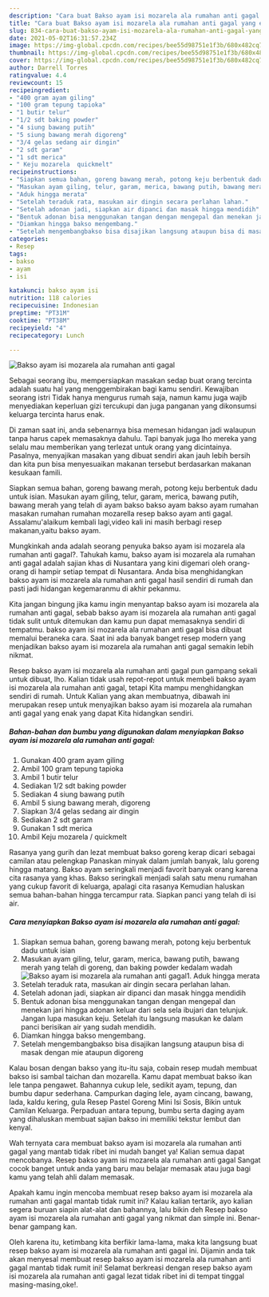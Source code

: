 ```yaml
---
description: "Cara buat Bakso ayam isi mozarela ala rumahan anti gagal yang enak dan Mudah Dibuat"
title: "Cara buat Bakso ayam isi mozarela ala rumahan anti gagal yang enak dan Mudah Dibuat"
slug: 834-cara-buat-bakso-ayam-isi-mozarela-ala-rumahan-anti-gagal-yang-enak-dan-mudah-dibuat
date: 2021-05-02T16:31:57.234Z
image: https://img-global.cpcdn.com/recipes/bee55d98751e1f3b/680x482cq70/bakso-ayam-isi-mozarela-ala-rumahan-anti-gagal-foto-resep-utama.jpg
thumbnail: https://img-global.cpcdn.com/recipes/bee55d98751e1f3b/680x482cq70/bakso-ayam-isi-mozarela-ala-rumahan-anti-gagal-foto-resep-utama.jpg
cover: https://img-global.cpcdn.com/recipes/bee55d98751e1f3b/680x482cq70/bakso-ayam-isi-mozarela-ala-rumahan-anti-gagal-foto-resep-utama.jpg
author: Darrell Torres
ratingvalue: 4.4
reviewcount: 15
recipeingredient:
- "400 gram ayam giling"
- "100 gram tepung tapioka"
- "1 butir telur"
- "1/2 sdt baking powder"
- "4 siung bawang putih"
- "5 siung bawang merah digoreng"
- "3/4 gelas sedang air dingin"
- "2 sdt garam"
- "1 sdt merica"
- " Keju mozarela  quickmelt"
recipeinstructions:
- "Siapkan semua bahan, goreng bawang merah, potong keju berbentuk dadu untuk isian"
- "Masukan ayam giling, telur, garam, merica, bawang putih, bawang merah yang telah di goreng, dan baking powder kedalam wadah"
- "Aduk hingga merata"
- "Setelah teraduk rata, masukan air dingin secara perlahan lahan."
- "Setelah adonan jadi, siapkan air dipanci dan masak hingga mendidih"
- "Bentuk adonan bisa menggunakan tangan dengan mengepal dan menekan jari hingga adonan keluar dari sela sela ibujari dan telunjuk. Jangan lupa masukan keju. Setelah itu langsung masukan ke dalam panci berisikan air yang sudah mendidih."
- "Diamkan hingga bakso mengembang."
- "Setelah mengembangbakso bisa disajikan langsung ataupun bisa di masak dengan mie ataupun digoreng"
categories:
- Resep
tags:
- bakso
- ayam
- isi

katakunci: bakso ayam isi 
nutrition: 118 calories
recipecuisine: Indonesian
preptime: "PT31M"
cooktime: "PT38M"
recipeyield: "4"
recipecategory: Lunch

---
```



![Bakso ayam isi mozarela ala rumahan anti gagal](https://img-global.cpcdn.com/recipes/bee55d98751e1f3b/680x482cq70/bakso-ayam-isi-mozarela-ala-rumahan-anti-gagal-foto-resep-utama.jpg)

Sebagai seorang ibu, mempersiapkan masakan sedap buat orang tercinta adalah suatu hal yang menggembirakan bagi kamu sendiri. Kewajiban seorang istri Tidak hanya mengurus rumah saja, namun kamu juga wajib menyediakan keperluan gizi tercukupi dan juga panganan yang dikonsumsi keluarga tercinta harus enak.

Di zaman  saat ini, anda sebenarnya bisa memesan hidangan jadi walaupun tanpa harus capek memasaknya dahulu. Tapi banyak juga lho mereka yang selalu mau memberikan yang terlezat untuk orang yang dicintainya. Pasalnya, menyajikan masakan yang dibuat sendiri akan jauh lebih bersih dan kita pun bisa menyesuaikan makanan tersebut berdasarkan makanan kesukaan famili. 

Siapkan semua bahan, goreng bawang merah, potong keju berbentuk dadu untuk isian. Masukan ayam giling, telur, garam, merica, bawang putih, bawang merah yang telah di ayam bakso bakso ayam bakso ayam rumahan masakan rumahan rumahan mozarella resep bakso ayam anti gagal. Assalamu&#39;alaikum kembali lagi,video kali ini masih berbagi resep makanan,yaitu bakso ayam.

Mungkinkah anda adalah seorang penyuka bakso ayam isi mozarela ala rumahan anti gagal?. Tahukah kamu, bakso ayam isi mozarela ala rumahan anti gagal adalah sajian khas di Nusantara yang kini digemari oleh orang-orang di hampir setiap tempat di Nusantara. Anda bisa menghidangkan bakso ayam isi mozarela ala rumahan anti gagal hasil sendiri di rumah dan pasti jadi hidangan kegemaranmu di akhir pekanmu.

Kita jangan bingung jika kamu ingin menyantap bakso ayam isi mozarela ala rumahan anti gagal, sebab bakso ayam isi mozarela ala rumahan anti gagal tidak sulit untuk ditemukan dan kamu pun dapat memasaknya sendiri di tempatmu. bakso ayam isi mozarela ala rumahan anti gagal bisa dibuat memalui beraneka cara. Saat ini ada banyak banget resep modern yang menjadikan bakso ayam isi mozarela ala rumahan anti gagal semakin lebih nikmat.

Resep bakso ayam isi mozarela ala rumahan anti gagal pun gampang sekali untuk dibuat, lho. Kalian tidak usah repot-repot untuk membeli bakso ayam isi mozarela ala rumahan anti gagal, tetapi Kita mampu menghidangkan sendiri di rumah. Untuk Kalian yang akan membuatnya, dibawah ini merupakan resep untuk menyajikan bakso ayam isi mozarela ala rumahan anti gagal yang enak yang dapat Kita hidangkan sendiri.

<!--inarticleads1-->

##### Bahan-bahan dan bumbu yang digunakan dalam menyiapkan Bakso ayam isi mozarela ala rumahan anti gagal:

1. Gunakan 400 gram ayam giling
1. Ambil 100 gram tepung tapioka
1. Ambil 1 butir telur
1. Sediakan 1/2 sdt baking powder
1. Sediakan 4 siung bawang putih
1. Ambil 5 siung bawang merah, digoreng
1. Siapkan 3/4 gelas sedang air dingin
1. Sediakan 2 sdt garam
1. Gunakan 1 sdt merica
1. Ambil  Keju mozarela / quickmelt


Rasanya yang gurih dan lezat membuat bakso goreng kerap dicari sebagai camilan atau pelengkap Panaskan minyak dalam jumlah banyak, lalu goreng hingga matang. Bakso ayam seringkali menjadi favorit banyak orang karena cita rasanya yang khas. Bakso seringkali menjadi salah satu menu rumahan yang cukup favorit di keluarga, apalagi cita rasanya Kemudian haluskan semua bahan-bahan hingga tercampur rata. Siapkan panci yang telah di isi air. 

<!--inarticleads2-->

##### Cara menyiapkan Bakso ayam isi mozarela ala rumahan anti gagal:

1. Siapkan semua bahan, goreng bawang merah, potong keju berbentuk dadu untuk isian
1. Masukan ayam giling, telur, garam, merica, bawang putih, bawang merah yang telah di goreng, dan baking powder kedalam wadah
<img src="https://img-global.cpcdn.com/steps/8a14de1371a0a4e8/160x128cq70/bakso-ayam-isi-mozarela-ala-rumahan-anti-gagal-langkah-memasak-2-foto.jpg" alt="Bakso ayam isi mozarela ala rumahan anti gagal">1. Aduk hingga merata
1. Setelah teraduk rata, masukan air dingin secara perlahan lahan.
1. Setelah adonan jadi, siapkan air dipanci dan masak hingga mendidih
1. Bentuk adonan bisa menggunakan tangan dengan mengepal dan menekan jari hingga adonan keluar dari sela sela ibujari dan telunjuk. Jangan lupa masukan keju. Setelah itu langsung masukan ke dalam panci berisikan air yang sudah mendidih.
1. Diamkan hingga bakso mengembang.
1. Setelah mengembangbakso bisa disajikan langsung ataupun bisa di masak dengan mie ataupun digoreng


Kalau bosan dengan bakso yang itu-itu saja, cobain resep mudah membuat bakso isi sambal taichan dan mozarella. Kamu dapat membuat bakso ikan lele tanpa pengawet. Bahannya cukup lele, sedikit ayam, tepung, dan bumbu dapur sederhana. Campurkan daging lele, ayam cincang, bawang, lada, kaldu kering, gula Resep Pastel Goreng Mini Isi Sosis, Bikin untuk Camilan Keluarga. Perpaduan antara tepung, bumbu serta daging ayam yang dihaluskan membuat sajian bakso ini memiliki tekstur lembut dan kenyal. 

Wah ternyata cara membuat bakso ayam isi mozarela ala rumahan anti gagal yang mantab tidak ribet ini mudah banget ya! Kalian semua dapat mencobanya. Resep bakso ayam isi mozarela ala rumahan anti gagal Sangat cocok banget untuk anda yang baru mau belajar memasak atau juga bagi kamu yang telah ahli dalam memasak.

Apakah kamu ingin mencoba membuat resep bakso ayam isi mozarela ala rumahan anti gagal mantab tidak rumit ini? Kalau kalian tertarik, ayo kalian segera buruan siapin alat-alat dan bahannya, lalu bikin deh Resep bakso ayam isi mozarela ala rumahan anti gagal yang nikmat dan simple ini. Benar-benar gampang kan. 

Oleh karena itu, ketimbang kita berfikir lama-lama, maka kita langsung buat resep bakso ayam isi mozarela ala rumahan anti gagal ini. Dijamin anda tak akan menyesal membuat resep bakso ayam isi mozarela ala rumahan anti gagal mantab tidak rumit ini! Selamat berkreasi dengan resep bakso ayam isi mozarela ala rumahan anti gagal lezat tidak ribet ini di tempat tinggal masing-masing,oke!.


